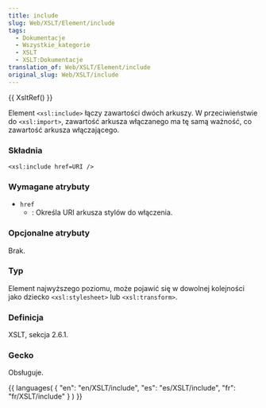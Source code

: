 ```yaml
---
title: include
slug: Web/XSLT/Element/include
tags:
  - Dokumentacje
  - Wszystkie_kategorie
  - XSLT
  - XSLT:Dokumentacje
translation_of: Web/XSLT/Element/include
original_slug: Web/XSLT/include
---
```

{{ XsltRef() }}

Element `<xsl:include>` łączy zawartości dwóch arkuszy. W przeciwieństwie do `<xsl:import>`, zawartość arkusza włączanego ma tę samą ważność, co zawartość arkusza włączającego.

### Składnia

    <xsl:include href=URI />

### Wymagane atrybuty

- `href`
  - : Określa URI arkusza stylów do włączenia.

### Opcjonalne atrybuty

Brak.

### Typ

Element najwyższego poziomu, może pojawić się w dowolnej kolejności jako dziecko `<xsl:stylesheet>` lub `<xsl:transform>`.

### Definicja

XSLT, sekcja 2.6.1.

### Gecko

Obsługuje.

{{ languages( { "en": "en/XSLT/include", "es": "es/XSLT/include", "fr": "fr/XSLT/include" } ) }}
